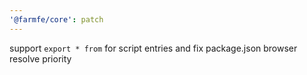 ```yaml
---
'@farmfe/core': patch
---
```


support `export * from` for script entries and fix package.json browser resolve priority
